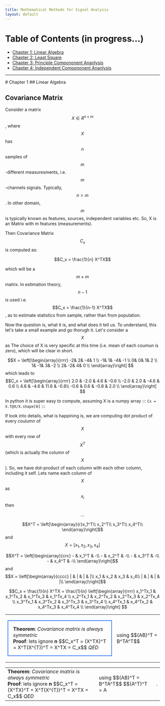 ```yaml
---
title: Mathematical Methods for Signal Analysis
layout: default
---
```

<!--<script src='https://cdnjs.cloudflare.com/ajax/libs/mathjax/2.7.4/MathJax.js?config=default'></script> -->

# Table of Contents (in progress...)
* [Chapter 1: Linear Algebra](#chapter-1)
* [Chapter 2: Least Square](#chapter-1)
* [Chapter 3: Principle Compononent Ananlysis](#chapter-1)
* [Chapter 4: Independent Compononent Ananlysis](#chapter-1)

<hr>
# Chapter 1
## Linear Algebra


## Covariance Matrix
Consider a matrix $$X \in R^{n\times m}$$, where $$X$$ has $$n$$ samples of $$m$$-different measuresments, i.e. $$m$$-channels signals. Typically, $$n>m$$. In other domain, $$m$$ is typically known as features, sources, independent variables etc. So, X is an Matrix with m features (measurements).

Then Covariance Matrix $$C_x$$ is computed as:

$$C_x =  \frac{1}{n} X^TX$$

which will be a $$m \times m$$ matrix. In estimation theory, $$n-1$$ is used i.e. $$C_x =  \frac{1}{n-1} X^TX$$, as to estimate statistics from sample, rather than from population.

Now the question is, what it is, and what does it tell us. To understand, this let's take a small example and go thorugh it. Let's consider a $$X$$ as
The choice of X is very specific at this time (i.e. mean of each coumun is zero), which will be clear in short.

$$X = 
  \left[\begin{array}{rrrr} 
  -2&  2& -4&  1 \\
  -1&  1& -4& -1 \\
   0&  0&  1&  2 \\
   1& -1&  3& -2 \\
   2& -2&  4&  0 \\
  \end{array}\right]
$$
which leads to  $$C_x = 
  \left[\begin{array}{rrrr} 
2.0 & -2.0 & 4.6 & -0.6 \\
-2.0 & 2.0 & -4.6 & 0.6 \\
4.6 & -4.6 & 11.6 & -0.8\\
-0.6 & 0.6 & -0.8 & 2.0 \\
  \end{array}\right]
$$

In python it is super easy to compute, assuming X is a numpy array ::: ```Cx = X.T@X/X.shape[0]``` :::

If look into details, what is happining is, we are computing dot product of every coulumn of $$X$$ with every row of $$X^T$$ (which is actually the column of $$X$$).
So, we have dot-product of each column with each other column, including it self. Lets name each column of $$X$$ as $$x_i$$ then

<!--
$$\begin{centre}
$$X^T = \left[\begin{array}{r}x_1^T\\
                            x_2^T\\
                            x_3^T\\
                            x_4^T\\ \end{array}\right]$$  and $$X = \left[x_1, x_2, x_3, x_4\right]$$
\end{centre}$$
-->

<p style="text-align:center">...</p>


$$X^T = \left[\begin{array}{r}x_1^T\\
                            x_2^T\\
                            x_3^T\\
                            x_4^T\\ \end{array}\right]$$  and $$X = \left[x_1, x_2, x_3, x_4\right]$$
  
  
$$X^T = \left[\begin{array}{crc}
                        - & x_1^T & -\\
                        - & x_2^T & -\\
                        - & x_3^T & -\\
                        - & x_4^T & -\\ \end{array}\right]$$ and $$X = \left[\begin{array}{cccc}
                        |   & |   &  |   &  |\\
                        x_1 & x_2 & x_3  & x_4\\
                        |   & |   &  |   &  |\\  \end{array}\right]$$



 $$C_x = 
    \frac{1}{n} X^TX = \frac{1}{n} \left[\begin{array}{rrrr} 
 x_1^Tx_1 & x_1^Tx_2 & x_1^Tx_3 & x_1^Tx_4  \\
 x_2^Tx_1 & x_2^Tx_2 & x_2^Tx_3 & x_2^Tx_4  \\
 x_3^Tx_1 & x_3^Tx_2 & x_3^Tx_3 & x_3^Tx_4  \\
 x_4^Tx_1 & x_4^Tx_2 & x_4^Tx_3 & x_4^Tx_4  \\
  \end{array}\right]
$$

<!--
###-------------Commented
<p style="border:2px; border-style:solid; border-color:#3377FF; padding: 1em;">  

<b>Theorem</b>: <i>Covariance matrix is always symmetric</i>
<br>
<b>Proof</b>: lets ignore <b>n</b>

$$C_x^T = (X^TX)^T = X^T(X^{T})^T = X^TX = C_x$$

<i>QED</i>
</p>
-->
<!--
###-------------Commented
<p style="border:2px; border-style:solid; border-color:#3377FF; padding: 1em;">
<table>
<tr>
<td>
<p>
<b>Theorem</b>: <i>Covariance matrix is always symmetric</i>
<br>
<b>Proof</b>: lets ignore <b>n</b>
  
$$C_x^T = (X^TX)^T = X^T(X^{T})^T = X^TX = C_x$$

<i>QED</i>
</p>
</td
<td>
$$(AB)^T = B^TA^T$$
</td>
</tr>
</table>
</p>
-->

<table width="90%">
  <tr>
  <td><p style="border:2px; border-style:solid; border-color:#3377FF; padding: 1em;">
    <b>Theorem</b>: <i>Covariance matrix is always symmetric</i>
    <br><b>Proof</b>: lets ignore <b>n</b>
      $$C_x^T = (X^TX)^T = X^T(X^{T})^T = X^TX = C_x$$
    <i>QED</i></p></td>
  <td>using $$(AB)^T = B^TA^T$$</td>
  </tr>
</table>


<table width="100%">
  <tr>
    <td><b>Theorem</b>: <i>Covariance matrix is always symmetric</i>
    <br><b>Proof</b>: lets ignore <b>n</b>
    $$C_x^T = (X^TX)^T = X^T(X^{T})^T = X^TX = C_x$$
    <i>QED</i></td>
    <td> using $$(AB)^T = B^TA^T$$ $$(A^T)^T = A</td>
    <td>.</td>
  </tr>
</table>

<!--
###-------------Commented
<hr>
# Chapter 2
-->
